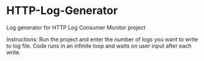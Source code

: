 HTTP-Log-Generator
==================

Log generator for HTTP Log Consumer Monitor project


Instructions:
Run the project and enter the number of logs you want to write to log file. Code runs in an infinite loop and waits on user input after each write.
